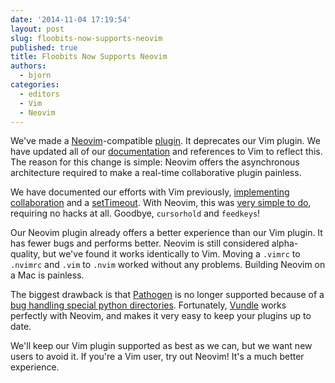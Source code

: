 ```yaml
---
date: '2014-11-04 17:19:54'
layout: post
slug: floobits-now-supports-neovim
published: true
title: Floobits Now Supports Neovim
authors:
  - bjorn
categories:
  - editors
  - Vim
  - Neovim
---
```


We've made a [Neovim](http://neovim.org/)-compatible [plugin](https://github.com/Floobits/floobits-neovim). It deprecates our Vim plugin. We have updated all of our [documentation](https://floobits.com/help/plugins/nvim) and references to Vim to reflect this. The reason for this change is simple: Neovim offers the asynchronous architecture required to make a real-time collaborative plugin painless.

We have documented our efforts with Vim previously, [implementing collaboration](https://news.floobits.com/2013/09/16/adding-realtime-collaboration-to-vim/) and a [setTimeout](https://news.floobits.com/2013/09/17/adding-settimeout-to-vim/). With Neovim, this was [very simple to do](https://github.com/Floobits/floobits-neovim/blob/master/pythonx/nvim_floobits.py#L7), requiring no hacks at all. Goodbye, `cursorhold` and `feedkeys`!

Our Neovim plugin already offers a better experience than our Vim plugin. It has fewer bugs and performs better. Neovim is still considered alpha-quality, but we've found it works identically to Vim. Moving a `.vimrc` to `.nvimrc` and `.vim` to `.nvim` worked without any problems. Building Neovim on a Mac is painless.

The biggest drawback is that [Pathogen](https://github.com/tpope/vim-pathogen) is no longer supported because of a [bug handling special python directories](https://github.com/tpope/vim-pathogen/issues/144).
Fortunately, [Vundle](https://github.com/gmarik/Vundle.vim) works perfectly with Neovim, and makes it very easy to keep your plugins up to date.

We'll keep our Vim plugin supported as best as we can, but we want new users to avoid it. If you're a Vim user, try out Neovim! It's a much better experience.

